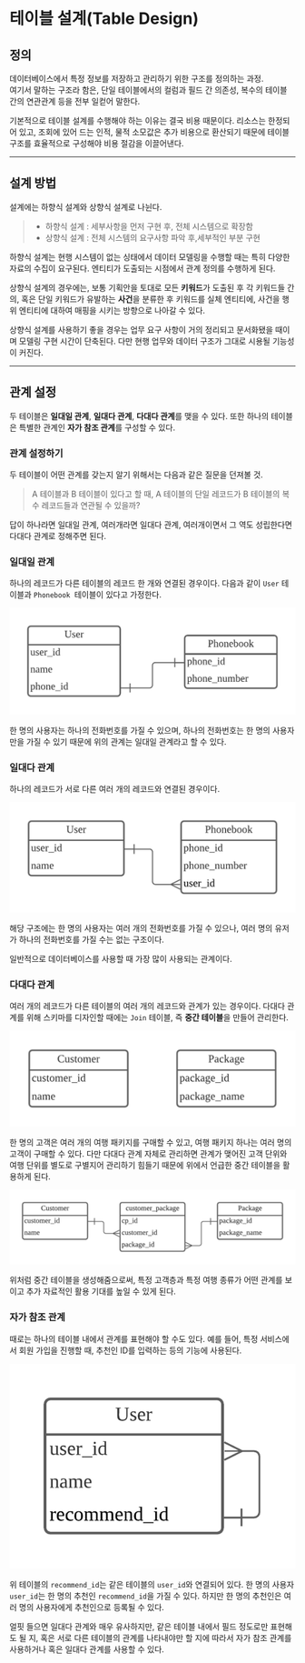 # 테이블 설계(Table Design)

## 정의

데이터베이스에서 특정 정보를 저장하고 관리하기 위한 구조를 정의하는 과정.<br/>
여기서 말하는 구조라 함은, 단일 테이블에서의 컬럼과 필드 간 의존성, 복수의 테이블 간의 연관관계 등을 전부 일컫어 말한다.

기본적으로 테이블 설계를 수행해야 하는 이유는 결국 비용 때문이다. 리소스는 한정되어 있고, 조회에 있어 드는 인적, 물적 소모값은 추가 비용으로 환산되기 때문에 테이블 구조를 효율적으로 구성해야 비용 절감을 이끌어낸다.

---

## 설계 방법

설계에는 하향식 설계와 상향식 설계로 나뉜다.

>- 하향식 설계 : 세부사항을 먼저 구현 후, 전체 시스템으로 확장함
>- 상향식 설계 : 전체 시스템의 요구사항 파악 후,세부적인 부분 구현

하향식 설계는 현행 시스템이 없는 싱태에서 데이터 모델링을 수행할 때는 특히 다양한 자료의 수집이 요구된다. 엔티티가 도출되는 시점에서 관계 정의를 수행하게 된다.

상향식 설계의 경우에는, 보통 기획안을 토대로 모든 **키워드**가 도출된 후 각 키워드들 간의, 혹은 단일 키워드가 유발하는 **사건**을 분류한 후 키워드를 실체 엔티티에, 사건을 행위 엔티티에 대하여 매핑을 시키는 방향으로 나아갈 수 있다.

상향식 설계를 사용하기 좋을 경우는 업무 요구 사항이 거의 정리되고 문서화됐을 때이며 모델링 구현 시간이 단축된다. 다만 현행 업무와 데이터 구조가 그대로 시용될 기능성이 커진다.

---

## 관계 설정

두 테이블은 **일대일 관계**, **일대다 관계**, **다대다 관계**를 맺을 수 있다. 또한 하나의 테이블은 특별한 관계인 **자가 참조 관계**를 구성할 수 있다.

### 관계 설정하기
두 테이블이 어떤 관계를 갖는지 알기 위해서는 다음과 같은 질문을 던져볼 것.

>A 테이블과 B 테이블이 있다고 할 때, A 테이블의  단일 레코드가 B 테이블의 복수 레코드들과 연관될 수 있을까?

답이 하나라면 일대일 관계, 여러개라면 일대다 관계, 여러개이면서 그 역도 성립한다면 다대다 관계로 정해주면 된다.

### 일대일 관계

하나의 레코드가 다른 테이블의 레코드 한 개와 연결된 경우이다. 다음과 같이 `User` 테이블과 `Phonebook `테이블이 있다고 가정한다.

<p align="center">
<img src="./img/image1.png" alt="img1" />
</p>

한 명의 사용자는 하나의 전화번호를 가질 수 있으며, 하나의 전화번호는 한 명의 사용자만을 가질 수 있기 때문에 위의 관계는 일대일 관계라고 할 수 있다.

### 일대다 관계

하나의 레코드가 서로 다른 여러 개의 레코드와 연결된 경우이다.

<p align="center">
<img src="./img/image2.png" alt="img1" />
</p>

해당 구조에는 한 명의 사용자는 여러 개의 전화번호를 가질 수 있으나, 여러 명의 유저가 하나의 전화번호를 가질 수는 없는 구조이다.

일반적으로 데이터베이스를 사용할 때 가장 많이 사용되는 관계이다.

### 다대다 관계

여러 개의 레코드가 다른 테이블의 여러 개의 레코드와 관계가 있는 경우이다. 다대다 관계를 위해 스키마를 디자인할 때에는 `Join` 테이블, 즉 **중간 테이블**을 만들어 관리한다.

<p align="center">
<img src="./img/image3.png" alt="img1" />
</p>

한 명의 고객은 여러 개의 여행 패키지를 구매할 수 있고, 여행 패키지 하나는 여러 명의 고객이 구매할 수 있다. 다만 다대다 관계 자체로 관리하면 관계가 맺어진 고객 단위와 여행 단위를 별도로 구별지어 관리하기 힘들기 때문에 위에서 언급한 중간 테이블을 활용하게 된다.

<p align="center">
<img src="./img/image4.png" alt="img1" />
</p>

위처럼 중간 테이블을 생성해줌으로써, 특정 고객층과 특정 여행 종류가 어떤 관계를 보이고 추가 자료적인 활용 기대를 높일 수 있게 된다.

### 자가 참조 관계

때로는 하나의 테이블 내에서 관계를 표현해야 할 수도 있다. 예를 들어, 특정 서비스에서 회원 가입을 진행할 때, 추천인 ID를 입력하는 등의 기능에 사용된다.

<p align="center">
<img src="./img/image5.png" alt="img1" />
</p>

위 테이블의 `recommend_id`는 같은 테이블의 `user_id`와 연결되어 있다.
한 명의 사용자 `user_id`는 한 명의 추천인 `recommend_id`을 가질 수 있다.
하지만 한 명의 추천인은 여러 명의 사용자에게 추천인으로 등록될 수 있다.
 

얼핏 들으면 일대다 관계와 매우 유사하지만, 같은 테이블 내에서 필드 정도로만 표현해도 될 지, 혹은 서로 다른 테이블의 관계를 나타내야만 할 지에 따라서 자가 참조 관계를 사용하거나 혹은 일대다 관계를 사용할 수 있다.